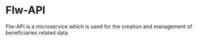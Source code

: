 # Flw-API
Flw-API is a microservice which is used for the creation and management of beneficiaries related data
